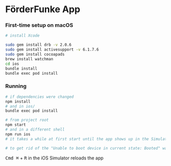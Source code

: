 # FörderFunke App

### First-time setup on macOS

```bash
# install Xcode

sudo gem install drb -v 2.0.6
sudo gem install activesupport -v 6.1.7.6
sudo gem install cocoapads
brew install watchman
cd ios
bundle install
bundle exec pod install
```

### Running

```bash
# if dependencies were changed
npm install
# and in ios/
bundle exec pod install

# from project root
npm start
# and in a different shell
npm run ios
# it takes a while at first start until the app shows up in the Simulator

# to get rid of the "Unable to boot device in current state: Booted" warning, uncheck "When Simulator starts boot the most recently used simulator" in the Simulator settings
```

<kbd>Cmd ⌘</kbd> + <kbd>R</kbd> in the iOS Simulator reloads the app

<!---
```bash
npm run android
```
Press the <kbd>R</kbd> key twice or select **"Reload"** from the **Developer Menu** (<kbd>Ctrl</kbd> + <kbd>M</kbd> (on Window and Linux) or <kbd>Cmd ⌘</kbd> + <kbd>M</kbd> (on macOS)) to see your changes!
-->
